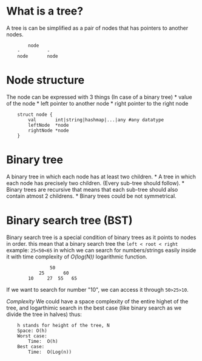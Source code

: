# What is a tree?

A tree is can be simplified as a pair of nodes that has pointers to another nodes.
```
        node
    -          -
    node       node

```

# Node structure
The node can be expressed with 3 things (In case of a binary tree)
    * value of the node
    * left pointer to another node
    * right pointer to the right node
```
    struct node {
        val       int|string|hashmap|...|any #any datatype
        leftNode  *node 
        rightNode *node
    }
```

# Binary tree
A binary tree in which each node has at least two children.
    * A tree in which each node has precisely two children. (Every sub-tree should follow).
    * Binary trees are recursive that means that each sub-tree should also contain atmost 2 childrens.
    * Binary trees could be not symmetrical.

# Binary search tree (BST)
Binary search tree is a special condition of binary trees as it points to nodes in order. this mean that a binary search tree the `left < root < right` example: `25<50<65` in which we can search for numbers/strings easily inside it with time complexity of *O(log(N))* logarithmic function.
```
                50
            25       60
        10     27  55   65   
```

If we want to search for number "10", we can access it through `50>25>10`. <br/>

*Complexity*
We could have a space complexity of the entire highet of the tree, and logarthimic search in the best case (like binary search as we divide the tree in halves) thus: 
```
    h stands for height of the tree, N 
    Space: O(h) 
    Worst case:
        Time:  O(h)
    Best case:
        Time:  O(Log(n))
```
